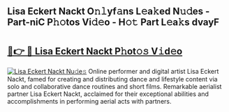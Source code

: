## Lisa Eckert Nackt O𝚗𝚕yf𝚊ns L𝚎a𝚔ed N𝚞𝚍es - Part-niC P𝚑𝚘tos Vi𝚍𝚎o - H𝚘𝚝 Part L𝚎a𝚔s dvayF

# <h2><a href="http://kf3d2ua.oniu.top/?m=Lisa+Eckert+Nackt">🔗👉 🔴 Lisa Eckert Nackt P𝚑ot𝚘𝚜 V𝚒d𝚎o</a></h2>

[![Lisa Eckert Nackt Nu𝚍e𝚜](https://i.imgur.com/0qMVB7G.gif)](http://kf3d2ua.oniu.top/?m=Lisa+Eckert+Nackt)
Online performer and digital artist Lisa Eckert Nackt, famed for creating and distributing dance and lifestyle content via solo and collaborative dance routines and short films. Remarkable aerialist partner Lisa Eckert Nackt, acclaimed for their exceptional abilities and accomplishments in performing aerial acts with partners.  
